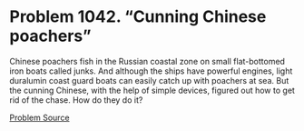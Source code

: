 # Problem 1042. “Cunning Chinese poachers”

Chinese poachers fish in the Russian coastal zone on small flat-bottomed iron boats called junks. And although the ships have powerful engines, light duralumin coast guard boats can easily catch up with poachers at sea. But the cunning Chinese, with the help of simple devices, figured out how to get rid of the chase. How do they do it?

[Problem Source](https://www.trizland.ru/tasks/5487/)